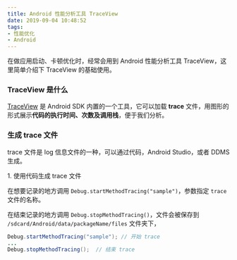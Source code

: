 ```yaml
---
title: Android 性能分析工具 TraceView
date: 2019-09-04 10:48:52
tags:
- 性能优化
- Android
---
```


在做应用启动、卡顿优化时，经常会用到 Android 性能分析工具 TraceView，这里简单介绍下 TraceView 的基础使用。

### TraceView 是什么

[TraceView](https://developer.android.google.cn/studio/profile/generate-trace-logs) 是 Android SDK 内置的一个工具，它可以加载 **trace** 文件，用图形的形式展示**代码的执行时间、次数及调用栈**，便于我们分析。

### 生成 trace 文件

trace 文件是 log 信息文件的一种，可以通过代码，Android Studio，或者 DDMS 生成。

1\. 使用代码生成 trace 文件

在想要记录的地方调用 `Debug.startMethodTracing("sample")`，参数指定 `trace` 文件的名称。

在结束记录的地方调用 `Debug.stopMethodTracing()`，文件会被保存到 `/sdcard/Android/data/packageName/files` 文件夹下，

```java
Debug.startMethodTracing("sample"); // 开始 trace
...
Debug.stopMethodTracing();  // 结束 trace
```




